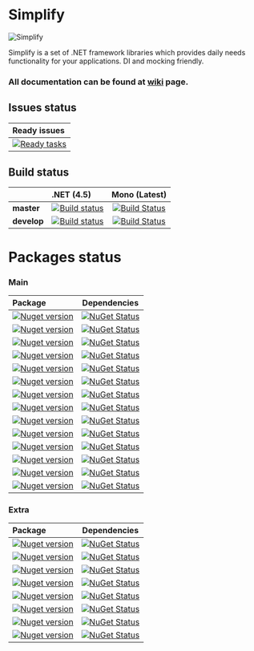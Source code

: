 Simplify
===

![Simplify](https://raw.github.com/i4004/Simplify/master/Images/Icon128x128.png)

Simplify is a set of .NET framework libraries which provides daily needs functionality for your applications. DI and mocking friendly.

### All documentation can be found at [wiki](https://github.com/i4004/Simplify/wiki) page.

## Issues status

| Ready issues |
| :------ |
| [![Ready tasks](https://badge.waffle.io/i4004/simplify.png?label=ready&title=Ready)](https://waffle.io/i4004/simplify) |

## Build status

| | **.NET (4.5)** | **Mono (Latest)** |
| :------ | :------ | :------: |
| **master** | [![Build status](https://ci.appveyor.com/api/projects/status/kmm7aa2iqp71dcwi/branch/master?svg=true)](https://ci.appveyor.com/project/i4004/simplify) | [![Build Status](https://travis-ci.org/i4004/Simplify.svg?branch=master)](https://travis-ci.org/i4004/Simplify) |
| **develop** | [![Build status](https://ci.appveyor.com/api/projects/status/kmm7aa2iqp71dcwi/branch/develop?svg=true)](https://ci.appveyor.com/project/i4004/simplify) | [![Build Status](https://travis-ci.org/i4004/Simplify.svg?branch=develop)](https://travis-ci.org/i4004/Simplify) |

Packages status
===

### Main

| Package | Dependencies |
| :------ | :------: |
| [![Nuget version](http://img.shields.io/badge/Simplify.DI-v1.1.2-blue.png)](https://www.nuget.org/packages/Simplify.DI/) | [![NuGet Status](http://nugetstatus.com/Simplify.DI.png)](http://nugetstatus.com/packages/Simplify.DI) |
| [![Nuget version](http://img.shields.io/badge/Simplify.DI.Provider.CastleWindsor-v1.1-blue.png)](https://www.nuget.org/packages/Simplify.DI.Provider.CastleWindsor/) | [![NuGet Status](http://nugetstatus.com/Simplify.DI.Provider.CastleWindsor.png)](http://nugetstatus.com/packages/Simplify.DI.Provider.CastleWindsor) |
| [![Nuget version](http://img.shields.io/badge/Simplify.DI.Provider.SimpleInjector-v1.1.1-blue.png)](https://www.nuget.org/packages/Simplify.DI.Provider.SimpleInjector/) | [![NuGet Status](http://nugetstatus.com/Simplify.DI.Provider.SimpleInjector.png)](http://nugetstatus.com/packages/Simplify.DI.Provider.SimpleInjector) |
| [![Nuget version](http://img.shields.io/badge/Simplify.DI.Wcf-v1.1.2-blue.png)](https://www.nuget.org/packages/Simplify.DI.Wcf/) | [![NuGet Status](http://nugetstatus.com/Simplify.DI.Wcf.png)](http://nugetstatus.com/packages/Simplify.DI.Wcf)  |
| [![Nuget version](http://img.shields.io/badge/Simplify.Extensions-v1.0.1-blue.png)](https://www.nuget.org/packages/Simplify.Extensions/) | [![NuGet Status](http://nugetstatus.com/Simplify.Extensions.png)](http://nugetstatus.com/packages/Simplify.Extensions) |
| [![Nuget version](http://img.shields.io/badge/Simplify.FluentNHibernate-v1.3-blue.png)](https://www.nuget.org/packages/Simplify.FluentNHibernate/) | [![NuGet Status](http://nugetstatus.com/Simplify.FluentNHibernate.png)](http://nugetstatus.com/packages/Simplify.FluentNHibernate) |
| [![Nuget version](http://img.shields.io/badge/Simplify.Log-v1.0.5-blue.png)](https://www.nuget.org/packages/Simplify.Log/) | [![NuGet Status](http://nugetstatus.com/Simplify.Log.png)](http://nugetstatus.com/packages/Simplify.Log) |
| [![Nuget version](http://img.shields.io/badge/Simplify.Mail-v1.3-blue.png)](https://www.nuget.org/packages/Simplify.Mail/) | [![NuGet Status](http://nugetstatus.com/Simplify.Mail.png)](http://nugetstatus.com/packages/Simplify.Mail) |
| [![Nuget version](http://img.shields.io/badge/Simplify.System-v1-blue.png)](https://www.nuget.org/packages/Simplify.System/) | [![NuGet Status](http://nugetstatus.com/Simplify.System.png)](http://nugetstatus.com/packages/Simplify.System) |
| [![Nuget version](http://img.shields.io/badge/Simplify.System.Sources-v1-blue.png)](https://www.nuget.org/packages/Simplify.System.Sources/) | [![NuGet Status](http://nugetstatus.com/Simplify.System.Sources.png)](http://nugetstatus.com/packages/Simplify.System.Sources) |
| [![Nuget version](http://img.shields.io/badge/Simplify.Templates-v1.2.1-blue.png)](https://www.nuget.org/packages/Simplify.Templates/) | [![NuGet Status](http://nugetstatus.com/Simplify.Templates.png)](http://nugetstatus.com/packages/Simplify.Templates) |
| [![Nuget version](http://img.shields.io/badge/Simplify.WindowsServices-v2.3.0-blue.png)](https://www.nuget.org/packages/Simplify.WindowsServices/) | [![NuGet Status](http://nugetstatus.com/Simplify.WindowsServices.png)](http://nugetstatus.com/packages/Simplify.WindowsServices) |
| [![Nuget version](http://img.shields.io/badge/Simplify.Xml-v1.0.3-blue.png)](https://www.nuget.org/packages/Simplify.Xml/) | [![NuGet Status](http://nugetstatus.com/Simplify.Xml.png)](http://nugetstatus.com/packages/Simplify.Xml) |
| [![Nuget version](http://img.shields.io/badge/Simplify.Xml.Sources-v1.0.3-blue.png)](https://www.nuget.org/packages/Simplify.Xml.Sources/) | [![NuGet Status](http://nugetstatus.com/Simplify.Xml.Sources.png)](http://nugetstatus.com/packages/Simplify.Xml.Sources) |

### Extra

| Package | Dependencies |
| :------ | :------: |
| [![Nuget version](http://img.shields.io/badge/Simplify.Cryptography-v1-blue.png)](https://www.nuget.org/packages/Simplify.Cryptography/) | [![NuGet Status](http://nugetstatus.com/Simplify.Cryptography.png)](http://nugetstatus.com/packages/Simplify.Cryptography) |
| [![Nuget version](http://img.shields.io/badge/Simplify.IO-v1.0.5-blue.png)](https://www.nuget.org/packages/Simplify.IO/) | [![NuGet Status](http://nugetstatus.com/Simplify.IO.png)](http://nugetstatus.com/packages/Simplify.IO) |
| [![Nuget version](http://img.shields.io/badge/Simplify.Resources-v1-blue.png)](https://www.nuget.org/packages/Simplify.Resources/) | [![NuGet Status](http://nugetstatus.com/Simplify.Resources.png)](http://nugetstatus.com/packages/Simplify.Resource) |
| [![Nuget version](http://img.shields.io/badge/Simplify.Repository-v0.2-blue.png)](https://www.nuget.org/packages/Simplify.Repository/) | [![NuGet Status](http://nugetstatus.com/Simplify.Repository.png)](http://nugetstatus.com/packages/Simplify.Repository) |
| [![Nuget version](http://img.shields.io/badge/Simplify.Repository.FluentNHibernate-v0.2.1-blue.png)](https://www.nuget.org/packages/Simplify.Repository.FluentNHibernate/) | [![NuGet Status](http://nugetstatus.com/Simplify.Repository.FluentNHibernate.png)](http://nugetstatus.com/packages/Simplify.Repository.FluentNHibernate) |
| [![Nuget version](http://img.shields.io/badge/Simplify.String-v1.0.1-blue.png)](https://www.nuget.org/packages/Simplify.String/) | [![NuGet Status](http://nugetstatus.com/Simplify.String.png)](http://nugetstatus.com/packages/Simplify.String) |
| [![Nuget version](http://img.shields.io/badge/Simplify.String.Sources-v1.0.1-blue.png)](https://www.nuget.org/packages/Simplify.String.Sources/) | [![NuGet Status](http://nugetstatus.com/Simplify.String.Sources.png)](http://nugetstatus.com/packages/Simplify.String.Sources) |
| [![Nuget version](http://img.shields.io/badge/Simplify.Windows.Forms-v1-blue.png)](https://www.nuget.org/packages/Simplify.Windows.Forms/) | [![NuGet Status](http://nugetstatus.com/Simplify.Windows.Forms.png)](http://nugetstatus.com/packages/Simplify.Windows.Forms) |
